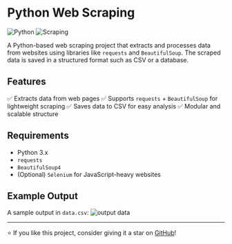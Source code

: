 
# Python Web Scraping

![Python](https://img.shields.io/badge/Python-3.x-blue) ![Scraping](https://img.shields.io/badge/Web%20Scraping-BeautifulSoup%20)

A Python-based web scraping project that extracts and processes data from websites using libraries like `requests` and `BeautifulSoup`. The scraped data is saved in a structured format such as CSV or a database.

## Features
✅ Extracts data from web pages
✅ Supports `requests` + `BeautifulSoup` for lightweight scraping
✅ Saves data to CSV for easy analysis
✅ Modular and scalable structure


## Requirements

- Python 3.x
- `requests`
- `BeautifulSoup4`
- (Optional) `Selenium` for JavaScript-heavy websites


## Example Output
A sample output in `data.csv`:
<img src="https://github.com/user-attachments/assets/76f6181c-8686-4561-a45c-70431bdcc723" alt="output data">


---
⭐ If you like this project, consider giving it a star on [GitHub](https://github.com/ezzzizo/python-web-scraping)!
